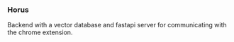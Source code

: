 ### Horus 

Backend with a vector database and fastapi server for communicating with the chrome extension. 
